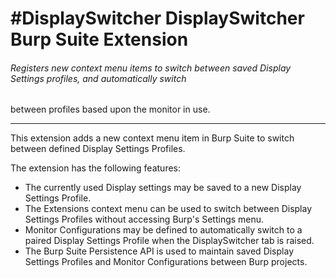 #DisplaySwitcher
DisplaySwitcher Burp Suite Extension
============================

###### Registers new context menu items to switch between saved Display Settings profiles, and automatically switch
between profiles based upon the monitor in use.

---
This extension adds a new context menu item in Burp Suite to switch between defined Display Settings Profiles.

The extension has the following features: 
- The currently used Display settings may be saved to a new Display Settings Profile.
- The Extensions context menu can be used to switch between Display Settings Profiles without accessing Burp's Settings
  menu.
- Monitor Configurations may be defined to automatically switch to a paired Display Settings Profile when the
  DisplaySwitcher tab is raised.
- The Burp Suite Persistence API is used to maintain saved Display Settings Profiles and Monitor Configurations between
  Burp projects.
